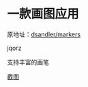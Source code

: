 # 一款画图应用

原地址：[dsandler/markers](https://github.com/dsandler/markers)

jqorz

支持丰富的画笔

[截图](https://github.com/jqorz/Markers/blob/master/screenshots/pic.png)